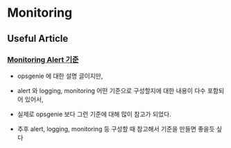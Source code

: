 # Monitoring

## Useful Article

### [Monitoring Alert 기준](https://www.joinc.co.kr/w/man/12/OpsgenieAWS)

* opsgenie 에 대한 설명 글이지만,

* alert 와 logging, monitoring 어떤 기준으로 구성할지에 대한 내용이 다수 포함되어 있어서,

* 실제로 opsgenie 보다 그런 기준에 대해 많이 참고가 되었다.

* 추후 alert, logging, monitoring 등 구성할 때 참고해서 기준을 만들면 좋을듯 싶다
